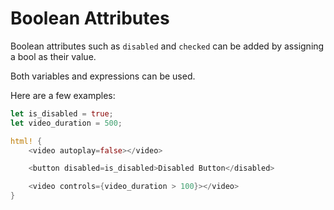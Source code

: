 # Boolean Attributes

Boolean attributes such as `disabled` and `checked` can be added by assigning a bool as their value.

Both variables and expressions can be used.

Here are a few examples:

```rust
let is_disabled = true;
let video_duration = 500;

html! {
    <video autoplay=false></video>

    <button disabled=is_disabled>Disabled Button</disabled>

    <video controls={video_duration > 100}></video>
}
```
